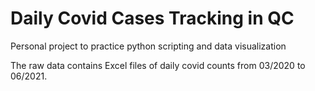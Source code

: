 # Daily Covid Cases Tracking in QC
Personal project to practice python scripting and data visualization 

The raw data contains Excel files of daily covid counts from 03/2020 to 06/2021.
